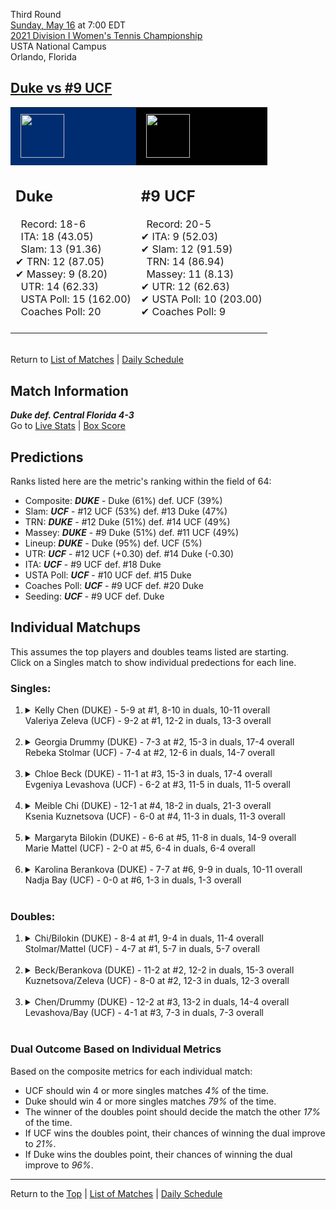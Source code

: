 Third Round[](#top)<a name="top"></a>  
[Sunday, May 16](../../schedule/05-16.md) at 7:00 EDT  
[2021 Division I Women's Tennis Championship](../index.md)  
USTA National Campus  
Orlando, Florida  
## [Duke vs #9 UCF](https://www.ncaa.com/game/5833696)  

<table><tr style="background-color: #d9d9d9 !important"><td style="background-color: #002D72 !important"><img src="https://www.ncaa.com/sites/default/files/images/logos/schools/d/duke.70.png" width="70" height="70" style="padding: 8px;" /></td><td style="background-color: #010101 !important"><img src="https://www.ncaa.com/sites/default/files/images/logos/schools/u/ucf.70.png" width="70" height="70" style="padding: 8px;" /></td></tr><tr>
<td>  

<h2>Duke</h2>  
&nbsp; Record: 18-6<br>  
&nbsp; ITA: 18 (43.05)<br>  
&nbsp; Slam: 13 (91.36)<br>  
&#10004; TRN: 12 (87.05)<br>  
&#10004; Massey: 9 (8.20)<br>  
&nbsp; UTR: 14 (62.33)<br>  
&nbsp; USTA Poll: 15 (162.00)<br>  
&nbsp; Coaches Poll: 20<br>  
<br>  

</td>
<td>  

<h2>#9 UCF</h2>  
&nbsp; Record: 20-5<br>  
&#10004; ITA: 9 (52.03)<br>  
&#10004; Slam: 12 (91.59)<br>  
&nbsp; TRN: 14 (86.94)<br>  
&nbsp; Massey: 11 (8.13)<br>  
&#10004; UTR: 12 (62.63)<br>  
&#10004; USTA Poll: 10 (203.00)<br>  
&#10004; Coaches Poll: 9<br>  
<br>  

</td>
</tr></table>  


<br>Return to [List of Matches](../index.md) &#124; [Daily Schedule](../../schedule/05-16.md)

## Match Information  
***Duke def. Central Florida 4-3***  
Go to [Live Stats](http://scores.tennisticker.de/usa/ustanc/conf/league/sb.html?tournid=774&clubid=213-581&cn1=UCF&cn2=Duke&ci1=213&ci2=581&lid=83) | [Box Score](https://www.ustanationalcampus.com/content/dam/nationalcampus/collegiate/ncaa2021/pdf/W16UCFDUKE.pdf)  

## Predictions  

Ranks listed here are the metric's ranking within the field of 64:  
- Composite: ***DUKE*** - Duke (61%) def. UCF (39%)  
- Slam: ***UCF*** - #12 UCF (53%) def. #13 Duke (47%)  
- TRN: ***DUKE*** - #12 Duke (51%) def. #14 UCF (49%)  
- Massey: ***DUKE*** - #9 Duke (51%) def. #11 UCF (49%)  
- Lineup: ***DUKE*** - Duke (95%) def. UCF (5%)  
- UTR: ***UCF*** - #12 UCF (+0.30) def. #14 Duke (-0.30)  
- ITA: ***UCF*** - #9 UCF def. #18 Duke  
- USTA Poll: ***UCF*** - #10 UCF def. #15 Duke  
- Coaches Poll: ***UCF*** - #9 UCF def. #20 Duke  
- Seeding: ***UCF*** - #9 UCF def. Duke  

## Individual Matchups  
This assumes the top players and doubles teams listed are starting.  
Click on a Singles match to show individual predections for each line.  

### Singles:  

<ol>
<li><details>
<summary markdown="span">Kelly Chen (DUKE) - 5-9 at #1, 8-10 in duals, 10-11 overall<br>Valeriya Zeleva (UCF) - 9-2 at #1, 12-2 in duals, 13-3 overall</summary>
<h4>Predictions</h4><ul>
<li>Composite: <b><i>UCF</i></b> - Zeleva (62%) def. Chen (38%)</li>  
<li>Slam: <b><i>UCF</i></b> - Zeleva (57%) def. Chen (43%)</li>  
<li>TRN: <b><i>UCF</i></b> - Zeleva (71%) def. Chen (29%)</li>  
<li>Massey: <b><i>UCF</i></b> - Zeleva (68%) def. Chen (32%)</li>  
<li>UTR: <b><i>UCF</i></b> - Zeleva (53%) def. Chen (47%)</li>  
<li>ITA: <b><i>UCF</i></b> - Zeleva (22.66) def. Chen (12.42)</li>  
</ul>
</details>&nbsp;</li>
<li><details>
<summary markdown="span">Georgia Drummy (DUKE) - 7-3 at #2, 15-3 in duals, 17-4 overall<br>Rebeka Stolmar (UCF) - 7-4 at #2, 12-6 in duals, 14-7 overall</summary>
<h4>Predictions</h4><ul>
<li>Composite: <b><i>DUKE</i></b> - Drummy (74%) def. Stolmar (26%)</li>  
<li>Slam: <b><i>DUKE</i></b> - Drummy (74%) def. Stolmar (26%)</li>  
<li>TRN: <b><i>DUKE</i></b> - Drummy (65%) def. Stolmar (35%)</li>  
<li>Massey: <b><i>DUKE</i></b> - Drummy (72%) def. Stolmar (28%)</li>  
<li>UTR: <b><i>DUKE</i></b> - Drummy (85%) def. Stolmar (15%)</li>  
<li>ITA: <b><i>DUKE</i></b> - Drummy (24.14) def. Stolmar (15.81)</li>  
</ul>
</details>&nbsp;</li>
<li><details>
<summary markdown="span">Chloe Beck (DUKE) - 11-1 at #3, 15-3 in duals, 17-4 overall<br>Evgeniya Levashova (UCF) - 6-2 at #3, 11-5 in duals, 11-5 overall</summary>
<h4>Predictions</h4><ul>
<li>Composite: <b><i>DUKE</i></b> - Beck (78%) def. Levashova (22%)</li>  
<li>Slam: <b><i>DUKE</i></b> - Beck (81%) def. Levashova (19%)</li>  
<li>TRN: <b><i>DUKE</i></b> - Beck (77%) def. Levashova (23%)</li>  
<li>Massey: <b><i>DUKE</i></b> - Beck (81%) def. Levashova (19%)</li>  
<li>UTR: <b><i>DUKE</i></b> - Beck (72%) def. Levashova (28%)</li>  
<li>ITA: <b><i>DUKE</i></b> - Beck (15.35) def. Levashova (4.48)</li>  
</ul>
</details>&nbsp;</li>
<li><details>
<summary markdown="span">Meible Chi (DUKE) - 12-1 at #4, 18-2 in duals, 21-3 overall<br>Ksenia Kuznetsova (UCF) - 6-0 at #4, 11-3 in duals, 11-3 overall</summary>
<h4>Predictions</h4><ul>
<li>Composite: <b><i>DUKE</i></b> - Chi (73%) def. Kuznetsova (27%)</li>  
<li>Slam: <b><i>DUKE</i></b> - Chi (75%) def. Kuznetsova (25%)</li>  
<li>TRN: <b><i>DUKE</i></b> - Chi (84%) def. Kuznetsova (16%)</li>  
<li>Massey: <b><i>DUKE</i></b> - Chi (63%) def. Kuznetsova (37%)</li>  
<li>UTR: <b><i>DUKE</i></b> - Chi (69%) def. Kuznetsova (31%)</li>  
<li>ITA: <b><i>DUKE</i></b> - Chi (15.20) def. Kuznetsova (3.33)</li>  
</ul>
</details>&nbsp;</li>
<li><details>
<summary markdown="span">Margaryta Bilokin (DUKE) - 6-6 at #5, 11-8 in duals, 14-9 overall<br>Marie Mattel (UCF) - 2-0 at #5, 6-4 in duals, 6-4 overall</summary>
<h4>Predictions</h4><ul>
<li>Composite: <b><i>DUKE</i></b> - Bilokin (67%) def. Mattel (33%)</li>  
<li>Slam: <b><i>DUKE</i></b> - Bilokin (65%) def. Mattel (35%)</li>  
<li>TRN: <b><i>DUKE</i></b> - Bilokin (62%) def. Mattel (38%)</li>  
<li>Massey: <b><i>DUKE</i></b> - Bilokin (53%) def. Mattel (47%)</li>  
<li>UTR: <b><i>DUKE</i></b> - Bilokin (87%) def. Mattel (13%)</li>  
<li>ITA: <b><i>DUKE</i></b> - Bilokin (2.72) def. Mattel (2.00)</li>  
</ul>
</details>&nbsp;</li>
<li><details>
<summary markdown="span">Karolina Berankova (DUKE) - 7-7 at #6, 9-9 in duals, 10-11 overall<br>Nadja Bay (UCF) - 0-0 at #6, 1-3 in duals, 1-3 overall</summary>
<h4>Predictions</h4><ul>
<li>Composite: <b><i>DUKE</i></b> - Berankova (99%) def. Bay (1%)</li>  
<li>Slam: <b><i>DUKE</i></b> - Berankova (99%) def. Bay (1%)</li>  
<li>TRN: <b><i>DUKE</i></b> - Berankova (99%) def. Bay (1%)</li>  
<li>Massey: <b><i>DUKE</i></b> - Berankova (99%) def. Bay (1%)</li>  
<li>UTR: <b><i>DUKE</i></b> - Berankova (99%) def. Bay (1%)</li>  
<li>ITA: <b><i>DUKE</i></b> - # Berankova def. Bay (0.00)</li>  
</ul>
</details>&nbsp;</li>
</ol>

### Doubles:  

<ol>
<li><details>
<summary markdown="span">Chi/Bilokin (DUKE) - 8-4 at #1, 9-4 in duals, 11-4 overall<br>Stolmar/Mattel (UCF) - 4-7 at #1, 5-7 in duals, 5-7 overall</summary>
<br>Sorry, we don't have any metrics for this match
</details>&nbsp;</li>
<li><details>
<summary markdown="span">Beck/Berankova (DUKE) - 11-2 at #2, 12-2 in duals, 15-3 overall<br>Kuznetsova/Zeleva (UCF) - 8-0 at #2, 12-3 in duals, 12-3 overall</summary>
<br>Sorry, we don't have any metrics for this match
</details>&nbsp;</li>
<li><details>
<summary markdown="span">Chen/Drummy (DUKE) - 12-2 at #3, 13-2 in duals, 14-4 overall<br>Levashova/Bay (UCF) - 4-1 at #3, 7-3 in duals, 7-3 overall</summary>
<br>Sorry, we don't have any metrics for this match
</details>&nbsp;</li>
</ol>

### Dual Outcome Based on Individual Metrics  
  
Based on the composite metrics for each individual match:  
- UCF should win 4 or more singles matches *4%* of the time.  
- Duke should win 4 or more singles matches *79%* of the time.  
- The winner of the doubles point should decide the match the other *17%* of the time.  
- If UCF wins the doubles point, their chances of winning the dual improve to *21%*.  
- If Duke wins the doubles point, their chances of winning the dual improve to *96%*.  
  
------

Return to the [Top](#top) &#124; [List of Matches](../index.md) &#124; [Daily Schedule](../../schedule/05-16.md)  
